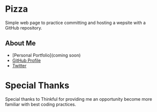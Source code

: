 # Pizza

Simple web page to practice committing and hosting a wepsite with a GitHub repository.

## About Me

* [Personal Portfolio](coming soon)
* [GitHub Profile](https://github.com/stephenengineer)
* [Twitter](https://twitter.com/StephenTchaou)

# Special Thanks

Special thanks to Thinkful for providing me an opportunity become more familiar with best coding practices.

